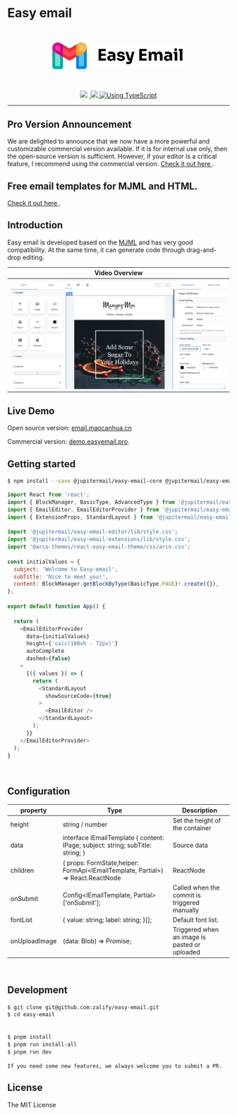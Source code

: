 # Easy email

<br>
<p align="center">
  <a aria-label="Easy email logo" href="https://email.maocanhua.cn/?utm_source=github">
    <img src="./logo_text.svg" width="300">
  </a>
</p>
<br>

<p align="center">

  <img src="https://img.shields.io/badge/PRs-welcome-brightgreen.svg">
  <a aria-label="React version" href="https://react.js">
    <img alt="" src="https://img.shields.io/badge/React-18.2-yellow.svg">
  </a>
  <a aria-label="MJML" href="https://mjml.io/">
    <img src="https://img.shields.io/badge/MJML-awesome-rgb(120 33 117).svg">
  </a>
  <a aria-label="Package size" href="https://www.typescriptlang.org/">
    <img alt="Using TypeScript" src="https://img.shields.io/badge/%3C/%3E-TypeScript-brightgreenred.svg">
  </a>
</p>

---

## Pro Version Announcement

We are delighted to announce that we now have a more powerful and customizable commercial version available. If it is for internal use only, then the open-source version is sufficient. However, if your editor is a critical feature, I recommend using the commercial version.
<a href="https://www.easyemail.pro/?utm_source=github" target="_blank">Check it out here </a>.

## Free email templates for MJML and HTML.

<a href="https://github.com/Easy-Email-Pro/email-templates" target="_blank">Check it out here </a>.

## Introduction

Easy email is developed based on the [MJML](https://mjml.io/) and has very good compatibility. At the same time, it can generate code through drag-and-drop editing.

|                  Video Overview                  |
| :----------------------------------------------: |
| <img src="./StandardLayout.png" alt="Overview" > |

## Live Demo

Open source version: <a href="https://email.maocanhua.cn/?utm_source=github" target="_blank" alt="https://email.maocanhua.cn/?utm_source=github">email.maocanhua.cn</a>

Commercial version: <a href="https://demo.easyemail.pro/full?utm_source=github-live" target="_blank">demo.easyemail.pro</a>.

## Getting started

```sh
$ npm install --save @jupitermail/easy-email-core @jupitermail/easy-email-editor @jupitermail/easy-email-extensions react-final-form
```

```js
import React from 'react';
import { BlockManager, BasicType, AdvancedType } from '@jupitermail/easy-email-core';
import { EmailEditor, EmailEditorProvider } from '@jupitermail/easy-email-editor';
import { ExtensionProps, StandardLayout } from '@jupitermail/easy-email-extensions';

import '@jupitermail/easy-email-editor/lib/style.css';
import '@jupitermail/easy-email-extensions/lib/style.css';
import '@arco-themes/react-easy-email-theme/css/arco.css';

const initialValues = {
  subject: 'Welcome to Easy-email',
  subTitle: 'Nice to meet you!',
  content: BlockManager.getBlockByType(BasicType.PAGE)!.create({}),
};

export default function App() {

  return (
    <EmailEditorProvider
      data={initialValues}
      height={'calc(100vh - 72px)'}
      autoComplete
      dashed={false}
    >
      {({ values }) => {
        return (
          <StandardLayout
            showSourceCode={true}
          >
            <EmailEditor />
          </StandardLayout>
        );
      }}
    </EmailEditorProvider>
  );
}


```

</br>

## Configuration

| property      | Type                                                                                               | Description                                   |
| ------------- | -------------------------------------------------------------------------------------------------- | --------------------------------------------- |
| height        | string / number                                                                                    | Set the height of the container               |
| data          | interface IEmailTemplate { content: IPage; subject: string; subTitle: string; }                    | Source data                                   |
| children      | ( props: FormState<T>,helper: FormApi<IEmailTemplate, Partial<IEmailTemplate>>) => React.ReactNode | ReactNode                                     |
| onSubmit      | Config<IEmailTemplate, Partial<IEmailTemplate>>['onSubmit'];                                       | Called when the commit is triggered manually  |
| fontList      | { value: string; label: string; }[];                                                               | Default font list.                            |
| onUploadImage | (data: Blob) => Promise<string>;                                                                   | Triggered when an image is pasted or uploaded |

</br>

## Development

```sh
$ git clone git@github.com:zalify/easy-email.git
$ cd easy-email


$ pnpm install
$ pnpm run install-all
$ pnpm run dev

```

`If you need some new features, we always welcome you to submit a PR.`

## License

The MIT License
